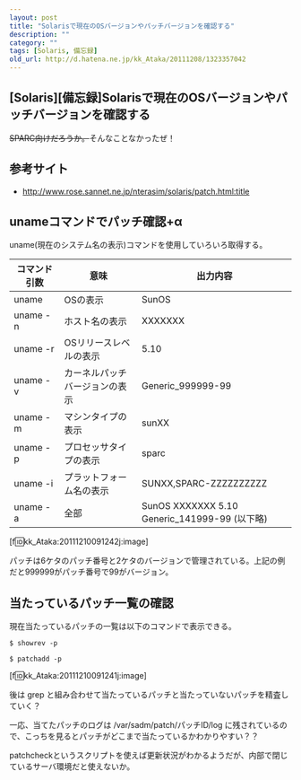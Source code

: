 ```yaml
---
layout: post
title: "Solarisで現在のOSバージョンやパッチバージョンを確認する"
description: ""
category: ""
tags: [Solaris, 備忘録]
old_url: http://d.hatena.ne.jp/kk_Ataka/20111208/1323357042
---
```


\[Solaris\]\[備忘録\]Solarisで現在のOSバージョンやパッチバージョンを確認する
----------------------------------------------------------------------------

<del datetime="2011-12-10T09:14:42+09:00">SPARC向けだろうか。</del>そんなことなかったぜ！

参考サイト
----------

-   <http://www.rose.sannet.ne.jp/nterasim/solaris/patch.html:title>

unameコマンドでパッチ確認+α
---------------------------

uname(現在のシステム名の表示)コマンドを使用していろいろ取得する。

| コマンド 引数 | 意味                           | 出力内容                                       |
|---------------|--------------------------------|------------------------------------------------|
| uname         | OSの表示                       | SunOS                                          |
| uname -n      | ホスト名の表示                 | XXXXXXX                                        |
| uname -r      | OSリリースレベルの表示         | 5.10                                           |
| uname -v      | カーネルパッチバージョンの表示 | Generic\_999999-99                             |
| uname -m      | マシンタイプの表示             | sunXX                                          |
| uname -p      | プロセッサタイプの表示         | sparc                                          |
| uname -i      | プラットフォーム名の表示       | SUNXX,SPARC-ZZZZZZZZZZ                         |
| uname -a      | 全部                           | SunOS XXXXXXX 5.10 Generic\_141999-99 (以下略) |

\[f:id:kk\_Ataka:20111210091242j:image\]

パッチは6ケタのパッチ番号と2ケタのバージョンで管理されている。上記の例だと999999がパッチ番号で99がバージョン。

当たっているパッチ一覧の確認
----------------------------

現在当たっているパッチの一覧は以下のコマンドで表示できる。

    $ showrev -p

    $ patchadd -p

\[f:id:kk\_Ataka:20111210091241j:image\]

後は grep と組み合わせて当たっているパッチと当たっていないパッチを精査していく？

一応、当てたパッチのログは /var/sadm/patch/パッチID/log に残されているので、こっちを見るとパッチがどこまで当たっているかわかりやすい？？

patchcheckというスクリプトを使えば更新状況がわかるようだが、内部で閉じているサーバ環境だと使えないか。
